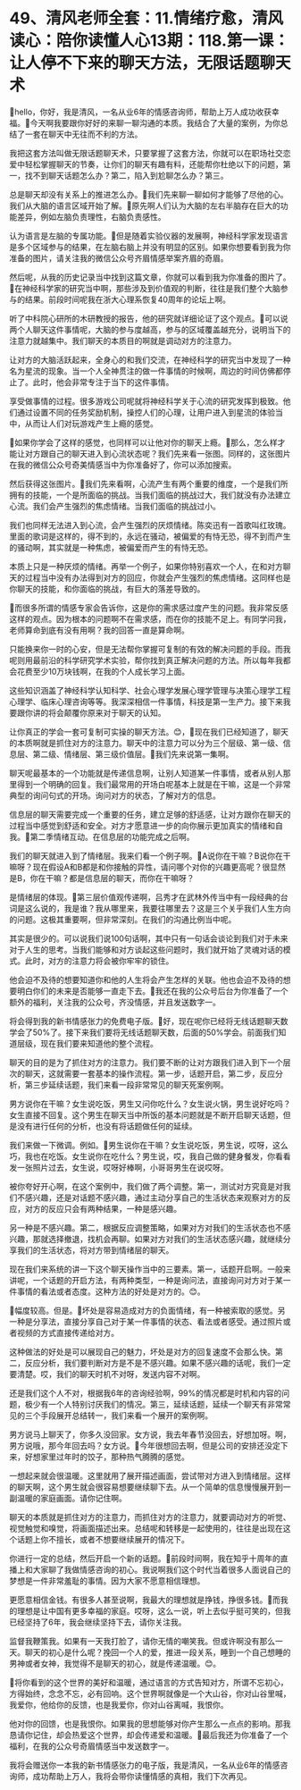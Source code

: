 # 49、清风老师全套：11.情绪疗愈，清风读心：陪你读懂人心13期：118.第一课：让人停不下来的聊天方法，无限话题聊天术

🎼hello，你好，我是清风，一名从业6年的情感咨询师，帮助上万人成功收获幸福。🎼今天啊我要跟你好好的来聊一聊沟通的本质。我结合了大量的案例，为你总结了一套在聊天中无往而不利的方法。

我把这套方法叫做无限话题聊天术，只要掌握了这套方法，你就可以在职场社交恋爱中轻松掌握聊天的节奏，让你们的聊天有趣有料，还能帮你杜绝以下的问题，第一，找不到聊天话题怎么办？第二，陷入到尬聊怎么办？第三。

总是聊天却没有关系上的推进怎么办。🎼我们先来聊一聊如何才能够了尽他的心。我们从大脑的语言区域开始了解。🎼原先啊人们认为大脑的左右半脑存在巨大的功能差异，例如左脑负责理性，右脑负责感性。

认为语言是左脑的专属功能。🎼但是随着实验仪器的发展啊，神经科学家发现语言是多个区域参与的结果，在左脑右脑上并没有明显的区别。如果你想要看到我为你准备的图片，请关注我的微信公众号齐眉情感举案齐眉的奇眉。

然后呢，从我的历史记录当中找到这篇文章，你就可以看到我为你准备的图片了。🎼在神经科学家的研究当中啊，那些涉及到价值观的判断，往往是我们整个大脑参与的结果。前段时间呢我在浙大心理系恢复40周年的论坛上啊。

听了中科院心研所的木研教授的报告，他的研究就详细论证了这个观点。🎼可以说两个人聊天这件事情呢，大脑的参与度越高，参与的区域覆盖越充分，说明当下的注意力就越集中。我们聊天的本质目的啊就是调动对方的注意力。

让对方的大脑活跃起来，全身心的和我们交流，在神经科学的研究当中发现了一种名为星流的现象。当一个人全神贯注的做一件事情的时候啊，周边的时间仿佛都停止了。此时，他会非常专注于当下的这件事情。

享受做事情的过程。很多游戏公司呢就将神经科学关于心流的研究发挥到极致。他们通过设置不同的任务奖励机制，操控人们的心理，让用户进入到星流的体验当中，从而让人们对玩游戏产生上瘾的感觉。

🎼如果你学会了这样的感觉，也同样可以让他对你的聊天上瘾。🎼那么，怎么样才能让对方跟自己的聊天进入到心流状态呢？我们先来看一张图。同样的，这张图片在我的微信公众号奇美情感当中为你准备好了，你可以添加搜索。

然后获得这张图片。🎼我们先来看啊，心流产生有两个重要的维度，一个是我们所拥有的技能，一个是所面临的挑战。当我们面临的挑战过大，我们就没有办法建立心流。我们会产生强烈的焦虑情绪。当我们面临的挑战过小。

我们也同样无法进入到心流，会产生强烈的厌烦情绪。陈奕迅有一首歌叫红玫瑰。里面的歌词是这样的，得不到的，永远在骚动，被偏爱的有恃无恐，得不到而产生的骚动啊，其实就是一种焦虑，被偏爱而产生的有恃无恐。

本质上只是一种厌烦的情绪。再举一个例子，如果你特别喜欢一个人，在和对方聊天的过程当中没有办法得到对方的回应，你就会产生强烈的焦虑情绪。这同样也是你聊天的技能，和你面临的挑战，有巨大的落差导致的。

🎼而很多所谓的情感专家会告诉你，这是你的需求感过度产生的问题。我非常反感这样的观点。因为根本的问题啊不在需求感，而在你的技能不足上。有同学问我，老师算命到底有没有用啊？我的回答一直是算命啊。

只能换来你一时的心安，但是无法帮你掌握可复制的有效的解决问题的手段。而我呢则用最前沿的科学研究学术实验，帮你找到真正解决问题的方法。所以每年我都会花费至少10万块钱啊，在我的个人成长学习上面。

这些知识涵盖了神经科学认知科学、社会心理学发展心理学管理与决策心理学工程心理学、临床心理咨询等等。我深深相信一件事情，科技是第一生产力。接下来我要跟你讲的将会颠覆你原来对于聊天的认知。

让你真正的学会一套可复制可实操的聊天方法。😊，🎼现在我们已经知道了，聊天的本质啊就是抓住对方的注意力。聊天中的注意力可以分为三个层级、第一级、信息层、第二级、情绪层、第三级价值层。🎼我们先来说第一集啊。

聊天呢最基本的一个功能就是传递信息啊，让别人知道某一件事情，或者从别人那里得到一个明确的回复。我们最常用的开场白呢基本上就是在干嘛，这是一个非常典型的询问句式的开场。询问对方的状态，了解对方的信息。

信息层的聊天需要完成一个重要的任务，建立足够的舒适感，让对方跟你在聊天的过程当中感觉到舒适和安全。对方才愿意进一步的向你展示更加真实的情绪和自我。🎼第二季情绪互动。在信息层的功能完成之后啊。

我们的聊天就进入到了情绪层。我来们看一个例子啊。🎼A说你在干嘛？B说你在干嘛呀？现在假设A和B都是和你接触的异性，请问哪个对你的兴趣更高呢？很显然是B，你在干嘛？都是信息层的聊天，而你在干嘛呀？

是情绪层的体现。🎼第三层价值观传递啊，吕秀才在武林外传当中有一段经典的台词是这么说的，我是谁？我从哪里来，我要往哪里去？这是三个关乎我们人生方向的问题。这极其重要啊，但非常深刻。在我们的沟通比例当中呢。

其实是很少的。可以说我们说100句话啊，其中只有一句话会谈论到我们对于未来对于人生的思考。当我们能够和对方谈起这些问题时，我们就开始了灵魂对话的模式。此时，对方的注意力将会被你牢牢的锁住。

他会迫不及待的想要知道你和他的人生将会产生怎样的关联。他也会迫不及待的想要明白你们的未来是否能够一直走下去。🎼我还在我的公众号后台为你准备了一个额外的福利，关注我的公众号，齐没情感，并且发送数字一。

将会得到我的新书情感张力的免费电子版。🎼好，现在呢你已经将无线话题聊天数学会了50%了。接下来我们要将无线话题聊天数，后面的50%学会。前面我们知道层级，现在我们要来知道他的整个流程。

聊天的目的是为了抓住对方的注意力。我们要不断的让对方跟我们进入到下一个层次的聊天，这就需要一套基本的操作流程。第一步，话题开启，第二步，反应分析，第三步延续话题，我们来看一段非常常见的聊天死案例啊。

男方说你在干嘛？女生说吃饭，男生又问你吃什么？女生说火锅，男生说好吃吗？女生直接不回复。这个男生在聊天当中所饭的基本问题就是不断开启聊天话题，但是没有进行任何的分析，也没有将话题做任何的延续。

我们来做一下微调。例如。🎼男生说你在干嘛？女生说吃饭，男生说，哎呀，这么巧，我也在吃饭。女生说你在吃什么？男生说，哎，我自己做的健身餐发，你看看发一张照片过去，女生说，哎呀好棒啊，小哥哥男生在说哎呀。

被你夸好开心啊，在这个案例中，我们做了两个调整。第一，测试对方究竟是对我们不感兴趣，还是对话题不感兴趣，通过主动分享自己的生活状态来观察对方的反应，对方的反应只会有两种结果，一种是感兴趣。

另一种是不感兴趣。第二，根据反应调整策略，如果对方对我们的生活状态也不感兴趣，那就选择撤退，找机会再聊。如果对方对我们的生活状态感兴趣，就继续分享我们的生活状态，将对方带到情绪层的聊天。

现在我们来系统的讲一下这个聊天操作当中的三要素。第一，话题开启啊。一般来讲呢，一个话题的开启方法，有两种类型，一种是询问法，直接询问对方对于某一件事情的看法或者态度。这种方法的好处是对方的。😊。

🎼幅度较高。但是。🎼坏处是容易造成对方的负面情绪，有一种被索取的感觉。另一种是分享法，直接分享自己对于某一件事情的状态、看法或者感受。通过照片或者视频的方式直接传递给对方。

这种做法的好处是可以展现自己的魅力，坏处是对方的回复速度不会那么快。第二，反应分析，我们要判断对方是不是不感兴趣。如果不感兴趣的话呢，我们一定要清楚。哎，我们的聊天时机不对呀，发送内容不对啊。

还是我们这个人不对，根据我6年的咨询经验啊，99%的情况都是时机和内容的问题，极少有一个人特别讨厌我们的情况。第三，延续话题，延续一个聊天有非常常见的三个手段展开总结转一，我们来看一个展开的案例啊。

男方说马上聊天了，你多久没回家。女方说，我去年春节没回去，好想加呀。啊，男方说哦，那今年回去吗？女方说。🎼今年很想回去啊，但是公司的安排还没定下来，好想家里过年时的饺子，那种热气腾腾的感觉。

一想起来就会很温暖。这里就用了展开描述画面，尝试带对方进入到情绪层。这样的聊天啊，这个男生就会很容易想要继续聊下去。从一个简单的信息慢慢展开到一副温暖的家庭画面。请你记住啊。

聊天的本质就是抓住对方的注意力，而抓住对方的注意力，就要调动对方的听觉、视觉触觉和嗅觉，将画面描述出来。总结呢和转移是一起使用的，往往是出现在这个话题上你不擅长，或者不想要继续展开的情况下。

你进行一定的总结，然后开启一个新的话题。🎼前段时间啊，我在知乎十周年的直播上和大家聊了我做情感咨询的初心。我说啊我们这个时代当着很多人面说自己的梦想是一件非常羞耻的事情。因为大家不愿意相信理想。

更愿意相信金钱。有很多人甚至说啊，我最大的理想就是挣钱，挣很多钱。🎼而我的理想是让中国有更多幸福的家庭。哎呀，这么一说，听上去似乎挺可笑的，但我已经坚持了6年，我会继续坚持下去，请你关注我。

监督我鞭策我。如果有一天我打脸了，请你无情的嘲笑我。但或许啊没有那么一天。聊天的初心是什么呢？挽回一个人的爱，推进一段关系，睡到一个自己想睡的男神或者女神，我觉得不是聊天的初心，就是传递温暖。😊。

🎼将你看到的这个世界的美好和温暖，通过语言的方式告知对方，所谓不忘初心，方得始终，念念不忘，必有回响。这个世界啊就像是一个大山谷，你对山谷里喊，我爱你，他给你的反馈，也是我爱你，你对山谷离喊，我恨你。

他对你的回馈，也是我恨你。如果我的思想能够对你产生那么一点点的影响。那我恳请你记住，却会热爱这个世界，却会传递爱和温暖。🎼最后我还为你准备了一个福利，在我的公众号奇眉情感当中发送数字一。

我将会赠送你一本我的新书情感张力的电子版，我是清风，一名从业6年的情感咨询师，成功帮助上万人，我将会带你读懂情感的真相，我们下次再见。

